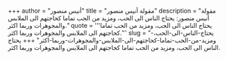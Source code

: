 +++
author = "أنيس منصور"
title = "مقولة أنيس منصور"
description = "مقولة أنيس منصور: يحتاج الناس الى الحب، ومزيد من الحب تماما كحاجتهم الى الملابس والمجوهرات وربما اكثر."
quote = '''يحتاج الناس الى الحب، ومزيد من الحب تماما كحاجتهم الى الملابس والمجوهرات وربما اكثر.'''
slug = "يحتاج-الناس-الى-الحب،-ومزيد-من-الحب-تماما-كحاجتهم-الى-الملابس-والمجوهرات-وربما-اكثر"
+++
يحتاج الناس الى الحب، ومزيد من الحب تماما كحاجتهم الى الملابس والمجوهرات وربما اكثر.
